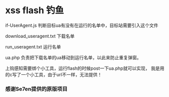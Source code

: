 # xss flash 钓鱼

if-UserAgent.js
判断目标ua有没有在运行的名单中，目标站需要引入这个文件

download_useragent.txt
下载名单

run_useragent.txt
运行名单

ua.php
负责把下载名单的ua移动到运行名单，以此来防止重复弹窗。

上钩感知需要绑个小工具，运行flash的时候post一下ua.php就可以实现，
我是用的c写了一个小工具，由于url不一样，无法提供！

### 感谢Se7en提供的原版项目

